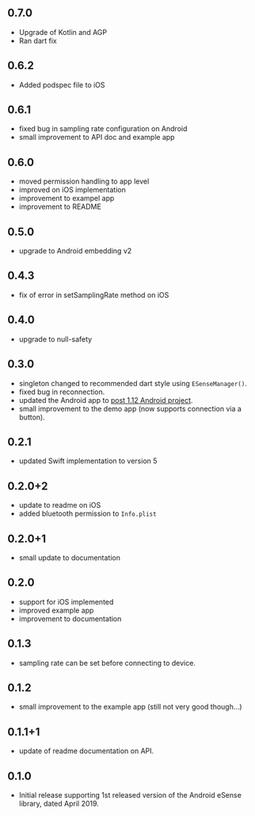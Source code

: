 ## 0.7.0

- Upgrade of Kotlin and AGP
- Ran dart fix

## 0.6.2

- Added podspec file to iOS

## 0.6.1

- fixed bug in sampling rate configuration on Android
- small improvement to API doc and example app

## 0.6.0

- moved permission handling to app level
- improved on iOS implementation
- improvement to exampel app
- improvement to README

## 0.5.0

- upgrade to Android embedding v2

## 0.4.3

- fix of error in setSamplingRate method on iOS

## 0.4.0

- upgrade to null-safety

## 0.3.0

- singleton changed to recommended dart style using `ESenseManager()`.
- fixed bug in reconnection.
- updated the Android app to [post 1.12 Android project](https://github.com/flutter/flutter/wiki/Upgrading-pre-1.12-Android-projects).
- small improvement to the demo app (now supports connection via a button).

## 0.2.1

- updated Swift implementation to version 5

## 0.2.0+2

- update to readme on iOS
- added bluetooth permission to `Info.plist`

## 0.2.0+1

- small update to documentation

## 0.2.0

- support for iOS implemented
- improved example app
- improvement to documentation

## 0.1.3

- sampling rate can be set before connecting to device.

## 0.1.2

- small improvement to the example app (still not very good though...)

## 0.1.1+1

- update of readme documentation on API.

## 0.1.0

- Initial release supporting 1st released version of the Android eSense library, dated April 2019.
